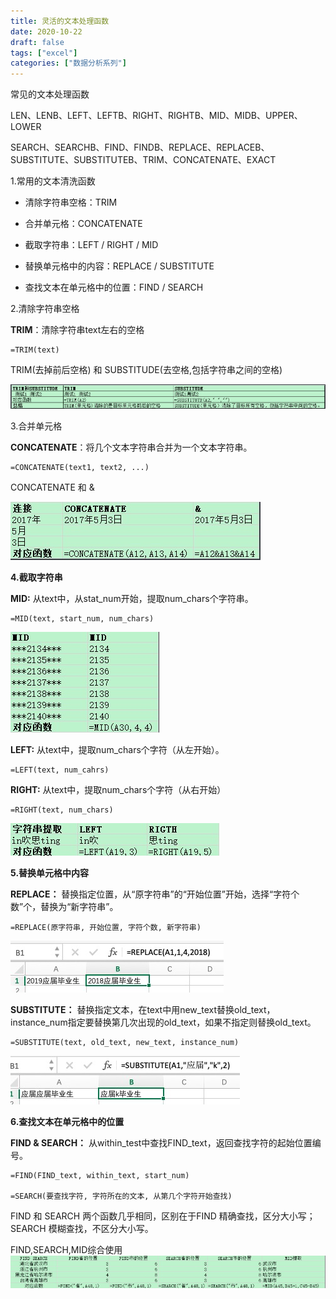 ```yaml
---
title: 灵活的文本处理函数
date: 2020-10-22
draft: false
tags: ["excel"]
categories: ["数据分析系列"]
---
```


常见的文本处理函数

LEN、LENB、LEFT、LEFTB、RIGHT、RIGHTB、MID、MIDB、UPPER、LOWER

SEARCH、SEARCHB、FIND、FINDB、REPLACE、REPLACEB、SUBSTITUTE、SUBSTITUTEB、TRIM、CONCATENATE、EXACT


1.常用的文本清洗函数

- 清除字符串空格：TRIM

- 合并单元格：CONCATENATE

- 截取字符串：LEFT / RIGHT / MID

- 替换单元格中的内容：REPLACE / SUBSTITUTE

- 查找文本在单元格中的位置：FIND / SEARCH

2.清除字符串空格

**TRIM**：清除字符串text左右的空格

```
=TRIM(text)
```

TRIM(去掉前后空格) 和 SUBSTITUDE(去空格,包括字符串之间的空格)

![TRIM](/images/202009/10/TRIM.jpg)

3.合并单元格

**CONCATENATE**：将几个文本字符串合并为一个文本字符串。

```
=CONCATENATE(text1, text2, ...)
```

CONCATENATE 和 &

![CONCATENATE](/images/202009/10/CONCATENATE.jpg)


**4.截取字符串**

**MID:** 从text中，从stat_num开始，提取num_chars个字符串。
```
=MID(text, start_num, num_chars)
```
![mid](/images/202009/10/mid.jpg)

**LEFT:** 从text中，提取num_chars个字符（从左开始）。
```
=LEFT(text, num_cahrs)
```

**RIGHT:** 从text中，提取num_chars个字符（从右开始）
```
=RIGHT(text, num_chars)
```
![left&right](/images/202009/10/left&right.jpg)

**5.替换单元格中内容**

**REPLACE：** 替换指定位置，从“原字符串”的“开始位置”开始，选择“字符个数”个，替换为“新字符串”。
```
=REPLACE(原字符串, 开始位置, 字符个数, 新字符串)
```
![REPLACE](/images/202009/10/REPLACE.jpg)

**SUBSTITUTE：** 替换指定文本，在text中用new_text替换old_text，instance_num指定要替换第几次出现的old_text，如果不指定则替换old_text。

```
=SUBSTITUTE(text, old_text, new_text, instance_num)
```
![SUBSTITUTE](/images/202009/10/SUBSTITUTE.jpg)

**6.查找文本在单元格中的位置**

**FIND & SEARCH：** 从within_test中查找FIND_text，返回查找字符的起始位置编号。

```
=FIND(FIND_text, within_text, start_num)

=SEARCH(要查找字符, 字符所在的文本, 从第几个字符开始查找)
```

FIND 和 SEARCH 两个函数几乎相同，区别在于FIND 精确查找，区分大小写；SEARCH 模糊查找，不区分大小写。

FIND,SEARCH,MID综合使用
![find&search&mid](/images/202009/10/find&search&mid.jpg)